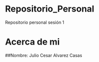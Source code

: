 # Repositorio_Personal
Repositorio personal sesión 1
# Acerca de mi
##Nombre: Julio Cesar Alvarez Casas
